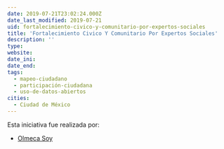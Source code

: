 ```yaml
---
date: 2019-07-21T23:02:24.000Z
date_last_modified: 2019-07-21
uid: fortalecimiento-civico-y-comunitario-por-expertos-sociales
title: 'Fortalecimiento Civico Y Comunitario Por Expertos Sociales'
description: ''
type: 
website: 
date_ini: 
date_end: 
tags:
  - mapeo-ciudadano
  - participación-ciudadana
  - uso-de-datos-abiertos
cities: 
  - Ciudad de México
---
```


Esta iniciativa fue realizada por:

- [Olmeca Soy](/organizaciones/olmeca-soy)
